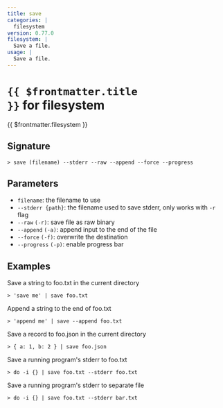 ```yaml
---
title: save
categories: |
  filesystem
version: 0.77.0
filesystem: |
  Save a file.
usage: |
  Save a file.
---
```


# <code>{{ $frontmatter.title }}</code> for filesystem

<div class='command-title'>{{ $frontmatter.filesystem }}</div>

## Signature

```> save (filename) --stderr --raw --append --force --progress```

## Parameters

 -  `filename`: the filename to use
 -  `--stderr {path}`: the filename used to save stderr, only works with `-r` flag
 -  `--raw` `(-r)`: save file as raw binary
 -  `--append` `(-a)`: append input to the end of the file
 -  `--force` `(-f)`: overwrite the destination
 -  `--progress` `(-p)`: enable progress bar

## Examples

Save a string to foo.txt in the current directory
```shell
> 'save me' | save foo.txt

```

Append a string to the end of foo.txt
```shell
> 'append me' | save --append foo.txt

```

Save a record to foo.json in the current directory
```shell
> { a: 1, b: 2 } | save foo.json

```

Save a running program's stderr to foo.txt
```shell
> do -i {} | save foo.txt --stderr foo.txt

```

Save a running program's stderr to separate file
```shell
> do -i {} | save foo.txt --stderr bar.txt

```
